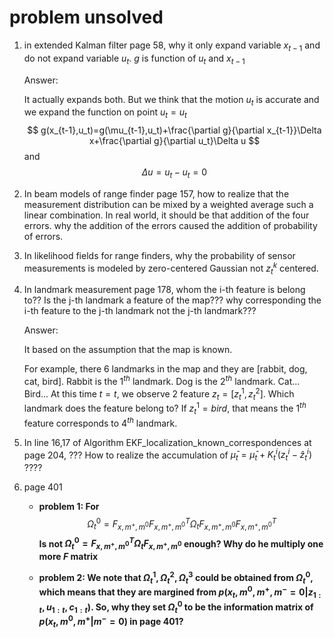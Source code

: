 # problem unsolved

1. in extended Kalman filter page 58, why it only expand variable $x_{t-1}$ and do not expand variable $u_t$. $g$ is function of $u_t$ and $x_{t-1}$

   Answer:

   It actually expands both. But we think that the motion $u_t$ is accurate and we expand the function on point $u_t=u_t$
   $$
   g(x_{t-1},u_t)=g(\mu_{t-1},u_t)+\frac{\partial g}{\partial x_{t-1}}\Delta x+\frac{\partial g}{\partial u_t}\Delta u
   $$
   and
   $$
   \Delta u=u_t-u_t=0
   $$

2. In beam models of range finder page 157, how to realize that the measurement distribution can be mixed by a weighted average such a linear combination. In real world, it should be that addition of the four errors. why the addition of the errors caused the addition of probability of errors.

3. In likelihood fields for range finders, why the probability of sensor measurements is modeled by zero-centered Gaussian not $z_t^k$ centered.

4. In landmark measurement page 178, whom the i-th feature is belong to??  Is the j-th landmark a feature of the map???  why corresponding the i-th feature to the j-th landmark not the j-th landmark???

   Answer:

   It based on the assumption that the map is known.

   For example, there 6 landmarks in the map and they are [rabbit, dog, cat, bird]. Rabbit is the $1^{th}$ landmark. Dog is the $2^{th}$ landmark. Cat... Bird... At this time $t=t$, we observe 2 feature $z_t = [z_t^1,z_t^2]$. Which landmark does the feature belong to? If $z_t^1=bird$, that means the $1^{th}$ feature corresponds to $4^{th}$ landmark.

5. In line 16,17 of Algorithm EKF_localization_known_correspondences at page 204, ??? How to realize the accumulation of $\bar{\mu}_t=\bar{\mu}_t+K_t^i(z_t^i-\hat{z}_t^i)$ ????

6. page 401

   - **problem 1: For**
     $$
     \Omega_t^0 = F_{x,m^+,m^0}F_{x,m^+,m^0}^T\Omega_t F_{x,m^+,m^0}F_{x,m^+,m^0}^T
     $$
     **Is not $\Omega_t^0 = F_{x,m^+,m^0}^T\Omega_t F_{x,m^+,m^0}$ enough? Why do he multiply one more $F$ matrix**

   - **problem 2: We note that $\Omega_t^1,\Omega_t^2,\Omega_t^3$ could be obtained from $\Omega_t^0$, which means that they are margined from $p(x_t,m^0,m^+,m^-=0|z_{1:t},u_{1:t},c_{1:t})$. So, why they set $\Omega_t^0$ to be the information matrix of $p(x_t,m^0,m^+|m^-=0)$ in page 401?**

















